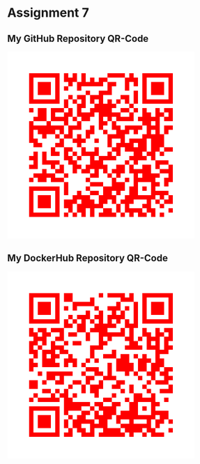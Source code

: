 # Assignment 7

## My GitHub Repository QR-Code

![GitHub Repo](qr_codes/github_repo.png "My QR Code Link")


## My DockerHub Repository QR-Code

![DockerHub Repo](qr_codes/docker_hub.png "My QR Code Link")

